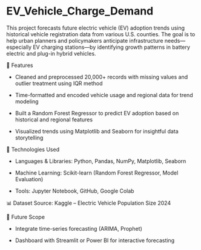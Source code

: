 # EV_Vehicle_Charge_Demand

This project forecasts future electric vehicle (EV) adoption trends using historical vehicle registration data from various U.S. counties. The goal is to help urban planners and policymakers anticipate infrastructure needs—especially EV charging stations—by identifying growth patterns in battery electric and plug-in hybrid vehicles.

🚀 Features
- Cleaned and preprocessed 20,000+ records with missing values and outlier treatment using IQR method

- Time-formatted and encoded vehicle usage and regional data for trend modeling

- Built a Random Forest Regressor to predict EV adoption based on historical and regional features

- Visualized trends using Matplotlib and Seaborn for insightful data storytelling

🧠 Technologies Used
- Languages & Libraries: Python, Pandas, NumPy, Matplotlib, Seaborn

- Machine Learning: Scikit-learn (Random Forest Regressor, Model Evaluation)

- Tools: Jupyter Notebook, GitHub, Google Colab

📊 Dataset
Source: Kaggle – Electric Vehicle Population Size 2024

📌 Future Scope
- Integrate time-series forecasting (ARIMA, Prophet)

- Dashboard with Streamlit or Power BI for interactive forecasting

